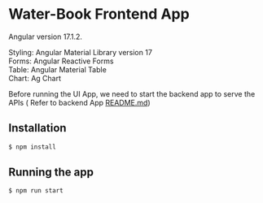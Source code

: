 # Water-Book Frontend App

Angular version 17.1.2.

Styling: Angular Material Library version 17 <br>
Forms: Angular Reactive Forms<br>
Table: Angular Material Table<br>
Chart: Ag Chart<br>

Before running the UI App, we need to start the backend app to serve the APIs ( Refer to backend App [README.md](https://github.com/dechkechamada/Water-Book-backend-app/blob/master/README.md))

## Installation

```bash
$ npm install
```

## Running the app

```bash
$ npm run start

```


